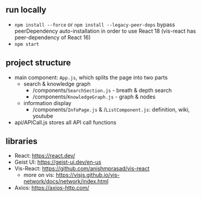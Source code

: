 ## run locally
- `npm install --force` or `npm install --legacy-peer-deps` bypass peerDependency auto-installation in order to use React 18 (vis-react has peer-dependency of React 16)
- `npm start`

## project structure
- main component: `App.js`, which splits the page into two parts
    - search & knowledge graph
        - /components/`SearchSection.js` - breath & depth search
        - /components/`KnowledgeGraph.js` - graph & nodes
    - information display 
        - /components/`InfoPage.js` & /`ListComponent.js`: definition, wiki, youtube
- api/APICall.js stores all API call functions

## libraries
- React: https://react.dev/
- Geist UI: https://geist-ui.dev/en-us 
- Vis-React: https://github.com/anishmprasad/vis-react
    - more on vis: https://visjs.github.io/vis-network/docs/network/index.html
- Axios: https://axios-http.com/